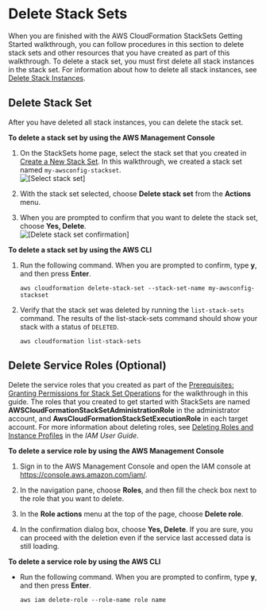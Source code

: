 # Delete Stack Sets<a name="stacksets-delete"></a>

When you are finished with the AWS CloudFormation StackSets Getting Started walkthrough, you can follow procedures in this section to delete stack sets and other resources that you have created as part of this walkthrough\. To delete a stack set, you must first delete all stack instances in the stack set\. For information about how to delete all stack instances, see [Delete Stack Instances](stackinstances-delete.md)\.

## Delete Stack Set<a name="stacksets-delete-set"></a>

After you have deleted all stack instances, you can delete the stack set\.

**To delete a stack set by using the AWS Management Console**

1. On the StackSets home page, select the stack set that you created in [Create a New Stack Set](stacksets-getting-started-create.md)\. In this walkthrough, we created a stack set named `my-awsconfig-stackset`\.  
![\[Select stack set\]](http://docs.aws.amazon.com/AWSCloudFormation/latest/UserGuide/images/stacksets_my_awsconfig.png)

1. With the stack set selected, choose **Delete stack set** from the **Actions** menu\.

1. When you are prompted to confirm that you want to delete the stack set, choose **Yes, Delete**\.  
![\[Delete stack set confirmation\]](http://docs.aws.amazon.com/AWSCloudFormation/latest/UserGuide/images/stacksets_delete_stackset.png)

**To delete a stack set by using the AWS CLI**

1. Run the following command\. When you are prompted to confirm, type **y**, and then press **Enter**\.

   ```
   aws cloudformation delete-stack-set --stack-set-name my-awsconfig-stackset
   ```

1. Verify that the stack set was deleted by running the `list-stack-sets` command\. The results of the list\-stack\-sets command should show your stack with a status of `DELETED`\.

   ```
   aws cloudformation list-stack-sets
   ```

## Delete Service Roles \(Optional\)<a name="stacksets-delete-roles"></a>

Delete the service roles that you created as part of the [Prerequisites: Granting Permissions for Stack Set Operations](stacksets-prereqs.md) for the walkthrough in this guide\. The roles that you created to get started with StackSets are named **AWSCloudFormationStackSetAdministrationRole** in the administrator account, and **AwsCloudFormationStackSetExecutionRole** in each target account\. For more information about deleting roles, see [Deleting Roles and Instance Profiles](http://docs.aws.amazon.com/IAM/latest/UserGuide/id_roles_manage_delete.html) in the *IAM User Guide*\.

**To delete a service role by using the AWS Management Console**

1. Sign in to the AWS Management Console and open the IAM console at [https://console\.aws\.amazon\.com/iam/](https://console.aws.amazon.com/iam/)\.

1. In the navigation pane, choose **Roles**, and then fill the check box next to the role that you want to delete\.

1. In the **Role actions** menu at the top of the page, choose **Delete role**\.

1. In the confirmation dialog box, choose **Yes, Delete**\. If you are sure, you can proceed with the deletion even if the service last accessed data is still loading\.

**To delete a service role by using the AWS CLI**
+ Run the following command\. When you are prompted to confirm, type **y**, and then press **Enter**\.

  ```
  aws iam delete-role --role-name role name
  ```